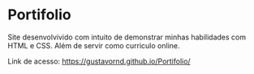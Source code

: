 # Portifolio
Site desenvolvivido com intuito de demonstrar minhas habilidades com HTML e CSS. Além de servir como curriculo online. 

Link de acesso: https://gustavornd.github.io/Portifolio/
